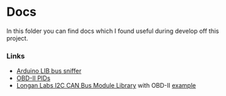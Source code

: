 # Docs

In this folder you can find docs which I found useful during develop off this project.

### Links

- [Arduino LIB bus sniffer](https://github.com/laurynas/volvo_linbus)
- [OBD-II PIDs](https://en.wikipedia.org/wiki/OBD-II_PIDs)
- [Longan Labs I2C CAN Bus Module Library](https://github.com/Longan-Labs/I2C_CAN_Arduino) with OBD-II [example](https://github.com/Longan-Labs/I2C_CAN_Arduino/tree/main/examples/OBDII_PIDs)
